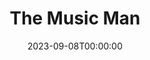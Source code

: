 ---
draft: true
cancelled: COVID-19
layout: productions
title: The Music Man
date: 2023-09-08T00:00:00
opening_date: 2020-08-06
closing_date: 2020-09-13
category: musical
Theatre: Alhambra Theatre & Dining
Website: https://www.alhambrajax.com/show/the-music-man/
show_details:
- Music: "[[w:Meredith Willson]]"
- Lyrics: Meredith Willson
- Book: 
  - Meredith Willson
  - Franklin Lacey

showtimes:
- 2020-08-06 11:00:00
- 2020-08-06 18:00:00
- 2020-08-07 18:00:00
- 2020-08-08 11:00:00
- 2020-08-08 18:00:00
- 2020-08-09 12:00:00
- 2020-08-09 18:00:00
- 2020-08-11 18:00:00
- 2020-08-12 18:00:00
- 2020-08-13 18:00:00
- 2020-08-14 18:00:00
- 2020-08-15 11:00:00
- 2020-08-15 18:00:00
- 2020-08-16 12:00:00
- 2020-08-16 18:00:00
- 2020-08-18 18:00:00
- 2020-08-19 18:00:00
- 2020-08-20 18:00:00
- 2020-08-21 18:00:00
- 2020-08-22 11:00:00
- 2020-08-22 18:00:00
- 2020-08-23 12:00:00
- 2020-08-23 18:00:00
- 2020-08-25 18:00:00
- 2020-08-26 18:00:00
- 2020-08-27 18:00:00
- 2020-08-28 18:00:00
- 2020-08-29 11:00:00
- 2020-08-29 18:00:00
- 2020-08-30 12:00:00
- 2020-08-30 18:00:00
- 2020-09-01 18:00:00
- 2020-09-02 18:00:00
- 2020-09-03 18:00:00
- 2020-09-04 18:00:00
- 2020-09-05 11:00:00
- 2020-09-05 18:00:00
- 2020-09-06 12:00:00
- 2020-09-06 18:00:00
- 2020-09-08 18:00:00
- 2020-09-09 18:00:00
- 2020-09-10 18:00:00
- 2020-09-11 18:00:00
- 2020-09-12 11:00:00
- 2020-09-12 18:00:00
- 2020-09-13 12:00:00
- 2020-09-13 18:00:00
---
